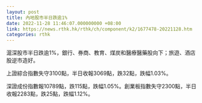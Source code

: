 ```yaml
---
layout: post
title: 內地股市半日跌逾1%
date: 2022-11-28 11:46:07.000000000 +08:00
link: https://news.rthk.hk/rthk/ch/component/k2/1677478-20221128.htm
categories: rthk
---
```


滬深股市半日跌逾1%，銀行、券商、教育、煤炭和醫療醫藥股向下；旅遊、酒店股逆市造好。

上證綜合指數失守3100點，半日收報3069點，跌32點，跌幅1.03%。

深證成份指數報10789點，跌115點，跌幅1.05%。創業板指數失守2300點，半日收報2283點，跌25點，跌幅1.12%。
